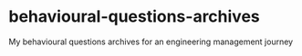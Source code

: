 # behavioural-questions-archives
My behavioural questions archives for an engineering management journey
